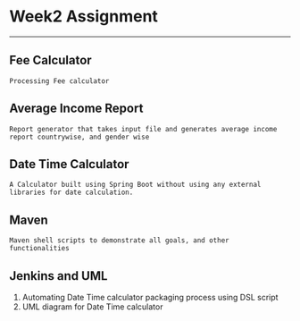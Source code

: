 # Week2 Assignment
---
## Fee Calculator
	Processing Fee calculator

## Average Income Report
	Report generator that takes input file and generates average income report countrywise, and gender wise

## Date Time Calculator

	A Calculator built using Spring Boot without using any external libraries for date calculation.

## Maven 
   
    Maven shell scripts to demonstrate all goals, and other functionalities	

## Jenkins and UML
 
   1. Automating Date Time calculator packaging process using DSL script
   2. UML diagram for Date Time calculator